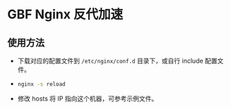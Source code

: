 # GBF Nginx 反代加速

## 使用方法

- 下载对应的配置文件到 ``/etc/nginx/conf.d`` 目录下，或自行 include 配置文件。

- ```bash
  nginx -s reload
  ```
  
- 修改 hosts 将 IP 指向这个机器，可参考示例文件。

